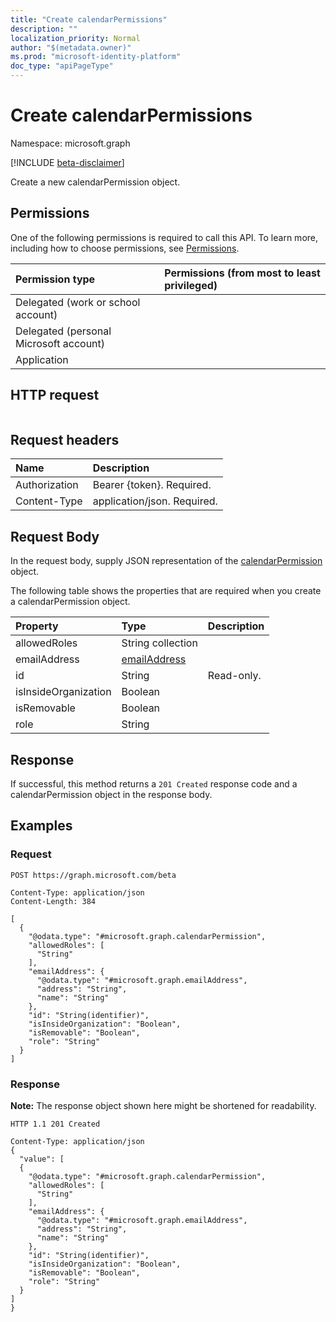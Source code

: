 ```yaml
---
title: "Create calendarPermissions"
description: ""
localization_priority: Normal
author: "$(metadata.owner)"
ms.prod: "microsoft-identity-platform"
doc_type: "apiPageType"
---
```


# Create calendarPermissions

Namespace: microsoft.graph

[!INCLUDE [beta-disclaimer](../../includes/beta-disclaimer.md)]

Create a new calendarPermission object.

## Permissions

One of the following permissions is required to call this API. To learn more, including how to choose permissions, see [Permissions](/graph/permissions-reference).

| Permission type                        | Permissions (from most to least privileged) |
| :------------------------------------- | :------------------------------------------ |
| Delegated (work or school account)     |                                             |
| Delegated (personal Microsoft account) |                                             |
| Application                            |                                             |

## HTTP request

<!-- {
  "blockType": "ignored"
}
-->

```http

```

## Request headers

| Name          | Description                 |
| :------------ | :-------------------------- |
| Authorization | Bearer {token}. Required.   |
| Content-Type  | application/json. Required. |

## Request Body

In the request body, supply JSON representation of the [calendarPermission](../resources/-calendarpermission.md) object.

<!-- Actions and Functions -->

<!-- CRUD Methods -->

The following table shows the properties that are required when you create a calendarPermission object.

| Property             | Type                                         | Description |
| :------------------- | :------------------------------------------- | :---------- |
| allowedRoles         | String collection                            |             |
| emailAddress         | [emailAddress](../resources/emailaddress.md) |             |
| id                   | String                                       | Read-only.  |
| isInsideOrganization | Boolean                                      |             |
| isRemovable          | Boolean                                      |             |
| role                 | String                                       |             |

## Response

If successful, this method returns a `201 Created` response code and a calendarPermission object in the response body.

## Examples

### Request

<!-- {
  "blockType": "request",
  "name": "create_calendarpermissions"
}
-->

```http
POST https://graph.microsoft.com/beta

Content-Type: application/json
Content-Length: 384

[
  {
    "@odata.type": "#microsoft.graph.calendarPermission",
    "allowedRoles": [
      "String"
    ],
    "emailAddress": {
      "@odata.type": "#microsoft.graph.emailAddress",
      "address": "String",
      "name": "String"
    },
    "id": "String(identifier)",
    "isInsideOrganization": "Boolean",
    "isRemovable": "Boolean",
    "role": "String"
  }
]

```

### Response

**Note:** The response object shown here might be shortened for readability.

<!-- {
  "blockType": "response",
  "truncated": true,
  "@odata.type": "$(this.ReturnTypeFullName)"
}
-->

```http
HTTP 1.1 201 Created

Content-Type: application/json
{
  "value": [
  {
    "@odata.type": "#microsoft.graph.calendarPermission",
    "allowedRoles": [
      "String"
    ],
    "emailAddress": {
      "@odata.type": "#microsoft.graph.emailAddress",
      "address": "String",
      "name": "String"
    },
    "id": "String(identifier)",
    "isInsideOrganization": "Boolean",
    "isRemovable": "Boolean",
    "role": "String"
  }
]
}

```
